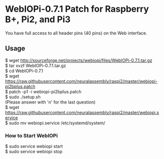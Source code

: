 WebIOPi-0.7.1 Patch for Raspberry B+, Pi2, and Pi3
=============================================

You have full access to all header pins (40 pins) on the Web interface.

## Usage

$ wget http://sourceforge.net/projects/webiopi/files/WebIOPi-0.7.1.tar.gz  
$ tar xvzf WebIOPi-0.7.1.tar.gz  
$ cd WebIOPi-0.7.1  
$ wget https://raw.githubusercontent.com/neuralassembly/raspi2/master/webiopi-pi2bplus.patch  
$ patch -p1 -i webiopi-pi2bplus.patch  
$ sudo ./setup.sh  
(Please answer with 'n' for the last question)  
$ wget https://raw.githubusercontent.com/neuralassembly/raspi2/master/webiopi.service  
$ sudo mv webiopi.service /etc/systemd/system/  

### How to Start WebIOPi

$ sudo service webiopi start  
$ sudo service webiopi stop  
